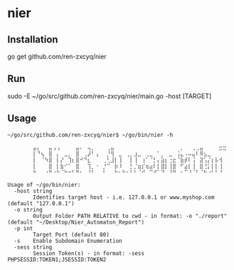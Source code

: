 # nier

## Installation
go get github.com/ren-zxcyq/nier


## Run
sudo -E ~/go/src/github.com/ren-zxcyq/nier/main.go -host [TARGET]


## Usage
```
~/go/src/github.com/ren-zxcyq/nier$ ~/go/bin/nier -h

        ⣤⡄⠀⠀⣤⢠⢠⠀⠀⠀⠀⣤⠄⠀⢤⡀⠀⠀⠀⢀⣤⠀⠀⠀⠀⠀⠀⠀⠀⠀⠀⠀⠀⠀⠀⠀⠀⠀⡀⠀⠀⢀⢀⣤⠀⠀⠀⠀⣒⣒
        ⡇⠙⢦⠀⣿⠀⡄⠀⣀⡀⠀⣿⠀⢀⡼⠃⢠⠀⠀⡘⢻⠀⣀⠀⢀⡀⣰⣀⠀⢀⣀⠀⠁⡀⠀⣀⠀⢨⣄⠠⠤⣤⠇⠿⣢⣀
        ⡇⠀⠈⠳⣿⠀⡇⡜⠀⢹⡆⣿⠚⠙⣆⠀⠀⠀⢀⢃⣸⡇⢸⠀⠀⡇⢸⠀⢰⠁⠈⡃⡄⣵⡆⢐⣖⠈⣷⡾⠇⢨⠀⣽⢡⡌⡆⡧⢺
        ⡇⠀⠀⠀⣿⠀⡇⣷⠊⠁⠀⣿⠀⠀⢹⡀⠐⠀⡘⠉⠀⡷⠸⠀⠀⡃⡈⣶⡎⢶⣴⠇⡇⣿⡇⢸⣿⠀⠋⣴⡇⢸⠀⣿⢘⡅⡇⡇⢸
        ⠓⠀⠀⠐⠛⠐⠓⠈⠓⠒⠃⠛⠂⠀⠘⠃⠀⠀⠃⠀⠀⠓⠂⠓⠂⠃⠃⠈⠚⠀⠉⠚⠁⠙⠀⠘⠛⠀⠂⠉⠘⠈⠃⠈⠓⠐⠃⠃⠘

Usage of ~/go/bin/nier:
  -host string
        Identifies target host - i.e. 127.0.0.1 or www.myshop.com (default "127.0.0.1")
  -o string
        Output Folder PATH RELATIVE to cwd - in format: -o "./report" (default "~/Desktop/Nier_Automaton_Report")
  -p int
        Target Port (default 80)
  -s    Enable Subdomain Enumeration
  -sess string
        Session Token(s) - in format: -sess PHPSESSID:TOKEN1;JSESSID:TOKEN2
```